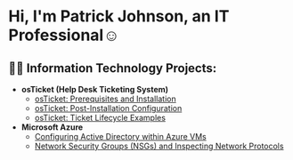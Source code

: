 <h1>Hi, I'm Patrick Johnson, an IT Professional</a>☺</h1>

<h2>👨‍💻 Information Technology Projects:</h2>

- <b>osTicket (Help Desk Ticketing System)</b>
  - [osTicket: Prerequisites and Installation](https://github.com/PatrickJohnsonX7/osticket-prereqs)
  - [osTicket: Post-Installation Configuration](https://github.com/PatrickJohnsonX7/osTicket-Post-Installation-Configuration)
  - [osTicket: Ticket Lifecycle Examples](https://github.com/PatrickJohnsonX7/osTicket-Ticket-Lifecycle-Examples)
- <b>Microsoft Azure</b>
  - [Configuring Active Directory within Azure VMs](https://github.com/PatrickJohnsonX7/configure-ad)
  - [Network Security Groups (NSGs) and Inspecting Network Protocols](https://github.com/PatrickJohnsonX7/azure-network-protocols)





